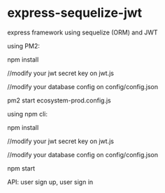 # express-sequelize-jwt
express framework using sequelize (ORM) and JWT


using PM2:

npm install

//modify your jwt secret key on jwt.js

//modify your database config on config/config.json

pm2 start ecosystem-prod.config.js


using npm cli:

npm install

//modify your jwt secret key on jwt.js

//modify your database config on config/config.json

npm start

API: user sign up, user sign in

